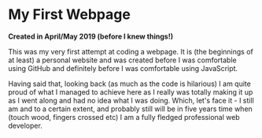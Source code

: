 # My First Webpage 

**Created in April/May 2019 (before I knew things!)**


This was my very first attempt at coding a webpage. It is (the beginnings of at least) a personal website and was created  before I was comfortable using GitHub and definitely before I was comfortable using JavaScript.

Having said that, looking back (as much as the code is hilarious) I am quite proud of what I managed to achieve here as I really was totally making it up as I went along and had no idea what I was doing. Which, let's face it - I still am and to a certain extent, and probably still will be in five years time when (touch wood, fingers crossed etc) I am a fully fledged professional web developer. 



